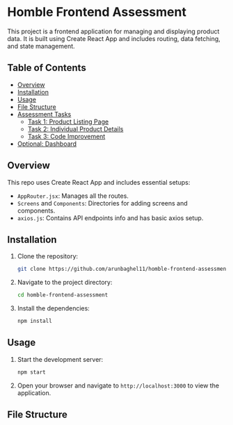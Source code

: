 # Homble Frontend Assessment

This project is a frontend application for managing and displaying product data. It is built using Create React App and includes routing, data fetching, and state management.

## Table of Contents

- [Overview](#overview)
- [Installation](#installation)
- [Usage](#usage)
- [File Structure](#file-structure)
- [Assessment Tasks](#assessment-tasks)
  - [Task 1: Product Listing Page](#task-1-product-listing-page)
  - [Task 2: Individual Product Details](#task-2-individual-product-details)
  - [Task 3: Code Improvement](#task-3-code-improvement)
- [Optional: Dashboard](#optional-dashboard)

## Overview

This repo uses Create React App and includes essential setups:

- `AppRouter.jsx`: Manages all the routes.
- `Screens` and `Components`: Directories for adding screens and components.
- `axios.js`: Contains API endpoints info and has basic axios setup.

## Installation

1. Clone the repository:
    ```sh
    git clone https://github.com/arunbaghel11/homble-frontend-assessment
    ```

2. Navigate to the project directory:
    ```sh
    cd homble-frontend-assessment
    ```

3. Install the dependencies:
    ```sh
    npm install
    ```

## Usage

1. Start the development server:
    ```sh
    npm start
    ```

2. Open your browser and navigate to `http://localhost:3000` to view the application.

## File Structure

